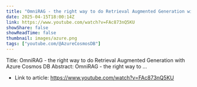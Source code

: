 ```yaml
---
title: "OmniRAG - the right way to do Retrieval Augmented Generation with Azure Cosmos DB"
date: 2025-04-15T18:00:14Z
link: https://www.youtube.com/watch?v=FAc873nQ5KU
showShare: false
showReadTime: false
thumbnail: images/azure.png
tags: ["youtube.com/@AzureCosmosDB"]
---
```

Title: OmniRAG - the right way to do Retrieval Augmented Generation with Azure Cosmos DB Abstract: OmniRAG - the right way to ...

- Link to article: https://www.youtube.com/watch?v=FAc873nQ5KU